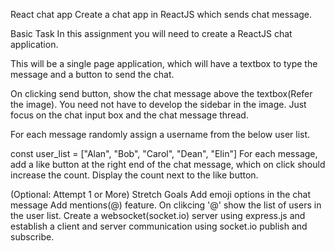 React chat app
Create a chat app in ReactJS which sends chat message.

Basic Task
In this assignment you will need to create a ReactJS chat application.

This will be a single page application, which will have a textbox to type the message and a button to send the chat.

On clicking send button, show the chat message above the textbox(Refer the image). You need not have to develop the sidebar in the image. Just focus on the chat input box and the chat message thread.

For each message randomly assign a username from the below user list.

const user_list = ["Alan", "Bob", "Carol", "Dean", "Elin"]
For each message, add a like button at the right end of the chat message, which on click should increase the count. Display the count next to the like button.



(Optional: Attempt 1 or More) Stretch Goals
Add emoji options in the chat message
Add mentions(@) feature. On clikcing '@' show the list of users in the user list.
Create a websocket(socket.io) server using express.js and establish a client and server communication using socket.io publish and subscribe.